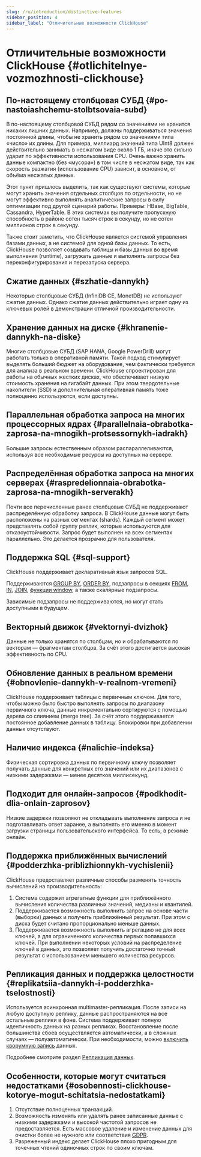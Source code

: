 ```yaml
---
slug: /ru/introduction/distinctive-features
sidebar_position: 4
sidebar_label: "Отличительные возможности ClickHouse"
---
```


# Отличительные возможности ClickHouse {#otlichitelnye-vozmozhnosti-clickhouse}

## По-настоящему столбцовая СУБД {#po-nastoiashchemu-stolbtsovaia-subd}

В по-настоящему столбцовой СУБД рядом со значениями не хранится никаких лишних данных. Например, должны поддерживаться значения постоянной длины, чтобы не хранить рядом со значениями типа «число» их длины. Для примера, миллиард значений типа UInt8 должен действительно занимать в несжатом виде около 1 ГБ, иначе это сильно ударит по эффективности использования CPU. Очень важно хранить данные компактно (без «мусора») в том числе в несжатом виде, так как скорость разжатия (использование CPU) зависит, в основном, от объёма несжатых данных.

Этот пункт пришлось выделить, так как существуют системы, которые могут хранить значения отдельных столбцов по отдельности, но не могут эффективно выполнять аналитические запросы в силу оптимизации под другой сценарий работы. Примеры: HBase, BigTable, Cassandra, HyperTable. В этих системах вы получите пропускную способность в районе сотен тысяч строк в секунду, но не сотен миллионов строк в секунду.

Также стоит заметить, что ClickHouse является системой управления базами данных, а не системой для одной базы данных. То есть, ClickHouse позволяет создавать таблицы и базы данных во время выполнения (runtime), загружать данные и выполнять запросы без переконфигурирования и перезапуска сервера.

## Сжатие данных {#szhatie-dannykh}

Некоторые столбцовые СУБД (InfiniDB CE, MonetDB) не используют сжатие данных. Однако сжатие данных действительно играет одну из ключевых ролей в демонстрации отличной производительности.

## Хранение данных на диске {#khranenie-dannykh-na-diske}

Многие столбцовые СУБД (SAP HANA, Google PowerDrill) могут работать только в оперативной памяти. Такой подход стимулирует выделять больший бюджет на оборудование, чем фактически требуется для анализа в реальном времени. ClickHouse спроектирован для работы на обычных жестких дисках, что обеспечивает низкую стоимость хранения на гигабайт данных. При этом твердотельные накопители (SSD) и дополнительная оперативная память тоже полноценно используются, если доступны.

## Параллельная обработка запроса на многих процессорных ядрах {#parallelnaia-obrabotka-zaprosa-na-mnogikh-protsessornykh-iadrakh}

Большие запросы естественным образом распараллеливаются, используя все необходимые ресурсы из доступных на сервере.

## Распределённая обработка запроса на многих серверах {#raspredelionnaia-obrabotka-zaprosa-na-mnogikh-serverakh}

Почти все перечисленные ранее столбцовые СУБД не поддерживают распределённую обработку запроса.
В ClickHouse данные могут быть расположены на разных сегментах (shards). Каждый сегмент может представлять собой группу реплик, которые используются для отказоустойчивости. Запрос будет выполнен на всех сегментах параллельно. Это делается прозрачно для пользователя.

## Поддержка SQL {#sql-support}

ClickHouse поддерживает декларативный язык запросов SQL.

Поддерживаются [GROUP BY](../sql-reference/statements/select/group-by.md), [ORDER BY](../sql-reference/statements/select/order-by.md), подзапросы в секциях [FROM](../sql-reference/statements/select/from.md), [IN](../sql-reference/operators/in.md), [JOIN](../sql-reference/statements/select/join.md), [функции window](../sql-reference/window-functions/index.mdx), а также скалярные подзапросы.

Зависимые подзапросы не поддерживаются, но могут стать доступными в будущем.

## Векторный движок {#vektornyi-dvizhok}

Данные не только хранятся по столбцам, но и обрабатываются по векторам — фрагментам столбцов. За счёт этого достигается высокая эффективность по CPU.

## Обновление данных в реальном времени {#obnovlenie-dannykh-v-realnom-vremeni}

ClickHouse поддерживает таблицы с первичным ключом. Для того, чтобы можно было быстро выполнять запросы по диапазону первичного ключа, данные инкрементально сортируются с помощью дерева со слиянием (merge tree). За счёт этого поддерживается постоянное добавление данных в таблицу. Блокировки при добавлении данных отсутствуют.

## Наличие индекса {#nalichie-indeksa}

Физическая сортировка данных по первичному ключу позволяет получать данные для конкретных его значений или их диапазонов с низкими задержками — менее десятков миллисекунд.

## Подходит для онлайн-запросов {#podkhodit-dlia-onlain-zaprosov}

Низкие задержки позволяют не откладывать выполнение запроса и не подготавливать ответ заранее, а выполнять его именно в момент загрузки страницы пользовательского интерфейса. То есть, в режиме онлайн.

## Поддержка приближённых вычислений {#podderzhka-priblizhionnykh-vychislenii}

ClickHouse предоставляет различные способы разменять точность вычислений на производительность:

1.  Система содержит агрегатные функции для приближённого вычисления количества различных значений, медианы и квантилей.
2.  Поддерживается возможность выполнить запрос на основе части (выборки) данных и получить приближённый результат. При этом с диска будет считано пропорционально меньше данных.
3.  Поддерживается возможность выполнить агрегацию не для всех ключей, а для ограниченного количества первых попавшихся ключей. При выполнении некоторых условий на распределение ключей в данных, это позволяет получить достаточно точный результат с использованием меньшего количества ресурсов.

## Репликация данных и поддержка целостности {#replikatsiia-dannykh-i-podderzhka-tselostnosti}

Используется асинхронная multimaster-репликация. После записи на любую доступную реплику, данные распространяются на все остальные реплики в фоне. Система поддерживает полную идентичность данных на разных репликах. Восстановление после большинства сбоев осуществляется автоматически, а в сложных случаях — полуавтоматически. При необходимости, можно [включить кворумную запись](../operations/settings/settings.md) данных.

Подробнее смотрите раздел [Репликация данных](../engines/table-engines/mergetree-family/replication.md).

## Особенности, которые могут считаться недостатками {#osobennosti-clickhouse-kotorye-mogut-schitatsia-nedostatkami}

1.  Отсутствие полноценных транзакций.
2.  Возможность изменять или удалять ранее записанные данные с низкими задержками и высокой частотой запросов не предоставляется. Есть массовое удаление и изменение данных для очистки более не нужного или соответствия [GDPR](https://gdpr-info.eu).
3.  Разреженный индекс делает ClickHouse плохо пригодным для точечных чтений одиночных строк по своим
    ключам.
